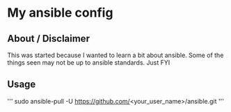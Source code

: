 # My ansible config




## About / Disclaimer

This was started because I wanted to learn a bit about ansible.  Some of the 
things seen may not be up to ansible standards.  Just FYI

## Usage


'''
sudo ansible-pull -U https://github.com/<your_user_name>/ansible.git
'''
